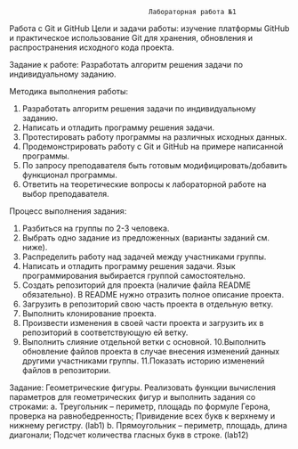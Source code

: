                                        Лабораторная работа №1
Работа с Git и GitHub
Цели и задачи работы: изучение платформы GitHub и практическое
использование Git для хранения, обновления и распространения исходного
кода проекта.

Задание к работе: Разработать алгоритм решения задачи по
индивидуальному заданию.

Методика выполнения работы:
1. Разработать алгоритм решения задачи по индивидуальному заданию.
2. Написать и отладить программу решения задачи.
3. Протестировать работу программы на различных исходных данных.
4. Продемонстрировать работу с Git и GitHub на примере написанной
программы.
5. По запросу преподавателя быть готовым модифицировать/добавить
функционал программы.
6. Ответить на теоретические вопросы к лабораторной работе на выбор
преподавателя.

Процесс выполнения задания:
1. Разбиться на группы по 2-3 человека.
2. Выбрать одно задание из предложенных (варианты заданий см. ниже).
3. Распределить работу над задачей между участниками группы.
4. Написать и отладить программу решения задачи. Язык
программирования выбирается группой самостоятельно.
5. Создать репозиторий для проекта (наличие файла README
обязательно). В README нужно отразить полное описание проекта.
6. Загрузить в репозиторий свою часть проекта в отдельную ветку.
7. Выполнить клонирование проекта.
8. Произвести изменения в своей части проекта и загрузить их в
репозиторий в соответствующую ей ветку.
9. Выполнить слияние отдельной ветки с основной.
10.Выполнить обновление файлов проекта в случае внесения изменений
данных другими участниками группы.
11.Показать историю изменений файлов в репозитории.

Задание:
Геометрические фигуры. Реализовать функции вычисления параметров для геометрических фигур и выполнить задания со строками:
a.	Треугольник – периметр, площадь по формуле Герона, проверка на равнобедренность; Привидение всех букв к верхнему и нижнему регистру. (lab1)
b.	Прямоугольник – периметр, площадь, длина диагонали; Подсчет количества гласных букв в строке. (lab12)
